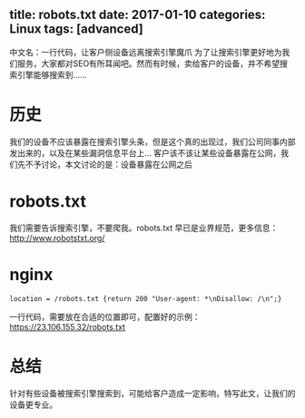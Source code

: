 title: robots.txt
date: 2017-01-10
categories: Linux
tags: [advanced]
---
中文名：一行代码，让客户侧设备远离搜索引擎魔爪
为了让搜索引擎更好地为我们服务，大家都对SEO有所耳闻吧。然而有时候，卖给客户的设备，并不希望搜索引擎能够搜索到……

# 历史
我们的设备不应该暴露在搜索引擎头条，但是这个真的出现过，我们公司同事内部发出来的，以及在某些漏洞信息平台上… 客户该不该让某些设备暴露在公网，我们先不予讨论，本文讨论的是：设备暴露在公网之后

# robots.txt
我们需要告诉搜索引擎，不要爬我。robots.txt 早已是业界规范，更多信息： http://www.robotstxt.org/

# nginx
```
location = /robots.txt {return 200 "User-agent: *\nDisallow: /\n";}
```
一行代码，需要放在合适的位置即可，配置好的示例：https://23.106.155.32/robots.txt

# 总结
针对有些设备被搜索引擎搜索到，可能给客户造成一定影响，特写此文，让我们的设备更专业。
